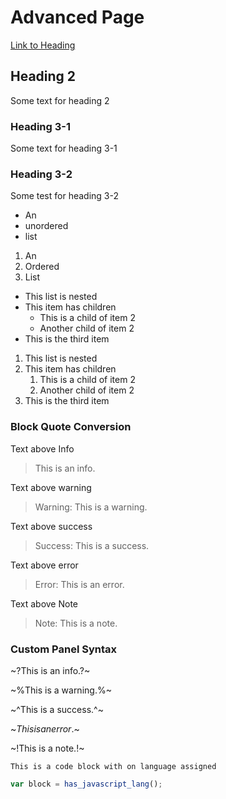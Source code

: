 # Advanced Page

[Link to Heading](#heading-3-2)

## Heading 2

Some text for heading 2

### Heading 3-1

Some text for heading 3-1

### Heading 3-2

Some test for heading 3-2

* An
* unordered
* list

1. An
2. Ordered
3. List

* This list is nested
* This item has children
  * This is a child of item 2
  * Another child of item 2
* This is the third item

1. This list is nested
2. This item has children
   1. This is a child of item 2
   2. Another child of item 2
3. This is the third item

### Block Quote Conversion

Text above Info

> This is an info.

Text above warning

> Warning: This is a warning.

Text above success

> Success: This is a success.

Text above error

> Error: This is an error.

Text above Note

> Note: This is a note.

### Custom Panel Syntax

~?This is an info.?~

~%This is a warning.%~

~^This is a success.^~

~$This is an error.$~

~!This is a note.!~

```
This is a code block with on language assigned
```

```javascript
var block = has_javascript_lang();
```
